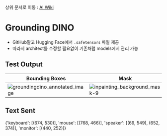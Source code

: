 상위 문서로 이동 : [AI Wiki](https://github.com/100-hours-a-week/16-Hot6-wiki/wiki/AI-Wiki)

# Grounding DINO
- GitHub말고 Hugging Face에서 `.safetensors` 파일 제공
- 따라서 architect를 수정할 필요없이 기존처럼 models에서 관리 가능

## Test Output

|Bounding Boxes|Mask|
|--|--|
|![groundingdino_annotated_image](https://github.com/user-attachments/assets/0e878c7c-4fe3-4207-ba5a-6d27229675bc)|![inpainting_background_mask-9](https://github.com/user-attachments/assets/d1bebf81-b19c-4df5-804d-9d9d448ce978)|


## Text Sent
{'keyboard': [(674, 530)], 'mouse': [(768, 466)], 'speaker': [(69, 549), (652, 374)], 'monitor': [(440, 252)]}